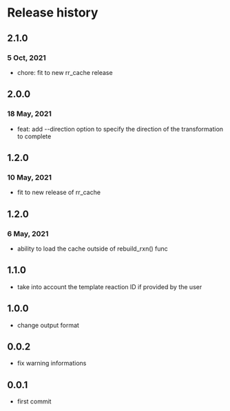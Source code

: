 # Release history

## 2.1.0
### 5 Oct, 2021
- chore: fit to new rr_cache release

## 2.0.0
### 18 May, 2021
- feat: add --direction option to specify the direction of the transformation to complete

## 1.2.0
### 10 May, 2021
- fit to new release of rr_cache

## 1.2.0
### 6 May, 2021
- ability to load the cache outside of rebuild_rxn() func

## 1.1.0
- take into account the template reaction ID if provided by the user

## 1.0.0
- change output format

## 0.0.2
- fix warning informations

## 0.0.1
- first commit
